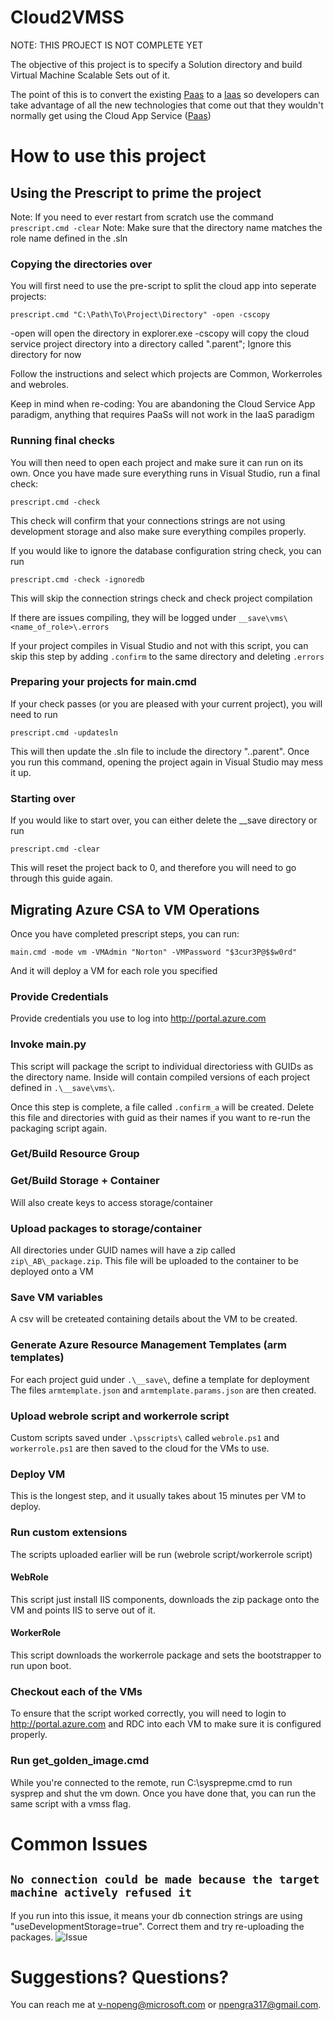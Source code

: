 # Cloud2VMSS

NOTE: THIS PROJECT IS NOT COMPLETE YET

The objective of this project is to specify a Solution directory and build Virtual Machine Scalable Sets out of it.

The point of this is to convert the existing [Paas](https://en.wikipedia.org/wiki/Platform_as_a_service) to a [Iaas](https://en.wikipedia.org/wiki/Cloud_computing#Infrastructure_as_a_service_.28IaaS.29) so developers can take advantage of
all the new technologies that come out that they wouldn't normally get using the Cloud App Service ([Paas](https://en.wikipedia.org/wiki/Platform_as_a_service))

# How to use this project

## Using the Prescript to prime the project

Note: If you need to ever restart from scratch use the command ```prescript.cmd -clear```
Note: Make sure that the directory name matches the role name defined in the .sln

### Copying the directories over

You will first need to use the pre-script to split the cloud app into seperate projects:

```prescript.cmd "C:\Path\To\Project\Directory" -open -cscopy```

-open will open the directory in explorer.exe
-cscopy will copy the cloud service project directory into a directory called ".parent"; Ignore this directory for now

Follow the instructions and select which projects are Common, Workerroles and webroles.

Keep in mind when re-coding: You are abandoning the Cloud Service App paradigm, anything that
requires PaaSs will not work in the IaaS paradigm

### Running final checks

You will then need to open each project and make sure it can run on its own.
Once you have made sure everything runs in Visual Studio, run a final check:

```prescript.cmd -check```

This check will confirm that your connections strings are not using development storage
and also make sure everything compiles properly.

If you would like to ignore the database configuration string check, you can run

```prescript.cmd -check -ignoredb```

This will skip the connection strings check and check project compilation

If there are issues compiling, they will be logged under `__save\vms\<name_of_role>\.errors`

If your project compiles in Visual Studio and not with this script, you can skip this step by adding `.confirm`
to the same directory and deleting `.errors`

### Preparing your projects for main.cmd

If your check passes (or you are pleased with your current project), you will need to run

```prescript.cmd -updatesln```

This will then update the .sln file to include the directory ".\.parent\". Once you run this command,
opening the project again in Visual Studio may mess it up.

### Starting over

If you would like to start over, you can either delete the __save directory or run

```prescript.cmd -clear```

This will reset the project back to 0, and therefore you will need to go through this guide again.


## Migrating Azure CSA to VM Operations

Once you have completed prescript steps, you can run:

```main.cmd -mode vm -VMAdmin "Norton" -VMPassword "$3cur3P@$$w0rd"```

And it will deploy a VM for each role you specified

### Provide Credentials
Provide credentials you use to log into http://portal.azure.com

### Invoke main.py
This script will package the script to individual directoriess with GUIDs as the directory
name. Inside will contain compiled versions of each project defined in `.\__save\vms\`.

Once this step is complete, a file called `.confirm_a` will be created. Delete this
file and directories with guid as their names if you want to re-run the packaging script again.

### Get/Build Resource Group

### Get/Build Storage + Container
Will also create keys to access storage/container

### Upload packages to storage/container
All directories under GUID names will have a zip called `zip\_AB\_package.zip`.
This file will be uploaded to the container to be deployed onto a VM

### Save VM variables
A csv will be creteated containing details about the VM to be created.

### Generate Azure Resource Management Templates (arm templates)
For each project guid under `.\__save\`, define a template for deployment
The files `armtemplate.json` and `armtemplate.params.json` are then created.

### Upload webrole script and workerrole script
Custom scripts saved under `.\psscripts\` called `webrole.ps1` and `workerrole.ps1` are then saved
to the cloud for the VMs to use.

### Deploy VM
This is the longest step, and it usually takes about 15 minutes per VM to deploy.

### Run custom extensions
The scripts uploaded earlier will be run (webrole script/workerrole script)

#### WebRole
This script just install IIS components, downloads the zip package onto the VM
and points IIS to serve out of it.

#### WorkerRole
This script downloads the workerrole package and sets the bootstrapper to run upon
boot.

### Checkout each of the VMs
To ensure that the script worked correctly, you will need to login to
http://portal.azure.com and RDC into each VM to make sure it is configured properly.


### Run get\_golden\_image.cmd
While you're connected to the remote, run C:\sysprepme.cmd to run sysprep and shut the vm down. Once you have
done that, you can run the same script with a vmss flag.

# Common Issues
## `No connection could be made because the target machine actively refused it`
If you run into this issue, it means your db connection strings are using "useDevelopmentStorage=true".
Correct them and try re-uploading the packages.
![Issue](http://imgur.com/4Ksrpk7.png)


# Suggestions? Questions?
You can reach me at v-nopeng@microsoft.com or npengra317@gmail.com.